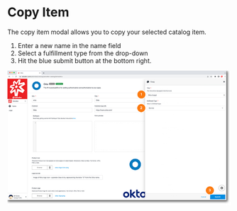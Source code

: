 # Copy Item

The copy item modal allows you to copy your selected catalog item.

1. Enter a new name in the name field
2. Select a fulfillment type from the drop-down
3. Hit the blue submit button at the bottom right.
	
	
<a href="../../../images/marketplace-copy-item-lg.jpg" target="_blank"><img src="../../../images/marketplace-copy-item.jpg" style="margin: auto; display: block"></a>
